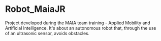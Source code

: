# Robot_MaiaJR
 Project developed during the MAIA team training - Applied Mobility and Artificial Intelligence. It's about an autonomous robot that, through the use of an ultrasonic sensor, avoids obstacles.
